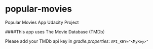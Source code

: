 # popular-movies
Popular Movies App Udacity Project

####This app uses The Movie Database (TMDb)

Please add your TMDb api key in _gradle.properties_: `API_KEY="<MyKey>"`

